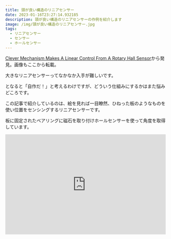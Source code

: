 ```yaml
---
title: 頭が良い構造のリニアセンサー
date: 2023-01-16T23:27:14.932185
description: 頭が良い構造のリニアセンサーの作例を紹介します
image: /img/頭が良い構造のリニアセンサー.jpg
tags:
  - リニアセンサー
  - センサー
  - ホールセンサー
---
```

[Clever Mechanism Makes A Linear Control From A Rotary Hall Sensor](https://hackaday.com/2023/01/09/clever-mechanism-makes-a-linear-control-from-a-rotary-hall-sensor/)から発見。画像もここから転載。

大きなリニアセンサーってなかなか入手が難しいです。

となると「自作だ！」と考えるわけですが、どういう仕組みにするかはまた悩みどころです。

この記事で紹介しているのは、絵を見れば一目瞭然、ひねった板のようなものを使い位置をセンシングするリニアセンサーです。

板に固定されたベアリングに磁石を取り付けホールセンサーを使って角度を取得しています。



<iframe width="100%" height="315" src="https://www.youtube.com/embed/BAY8qsvt8NU" title="YouTube video player" frameborder="0" allow="accelerometer; autoplay; clipboard-write; encrypted-media; gyroscope; picture-in-picture" allowfullscreen></iframe>

